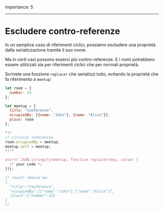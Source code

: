 importance: 5

---

# Escludere contro-referenze 

In un semplice caso di riferimenti ciclici, possiamo escludere una proprietà dalla serializzazione tramite il suo nome.

Ma in certi casi possono esserci più contro-referenze. E i nomi potrebbero essere utilizzati sia per riferimenti ciclici che per normali proprietà.

Scrivete una funzione `replacer` che serializzi tutto, evitando la proprietà che fa riferimento a `meetup`:

```js run
let room = {
  number: 23
};

let meetup = {
  title: "Conference",
  occupiedBy: [{name: "John"}, {name: "Alice"}],
  place: room
};

*!*
// circular references
room.occupiedBy = meetup;
meetup.self = meetup;
*/!*

alert( JSON.stringify(meetup, function replacer(key, value) {
  /* your code */
}));

/* result should be:
{
  "title":"Conference",
  "occupiedBy":[{"name":"John"},{"name":"Alice"}],
  "place":{"number":23}
}
*/
```
